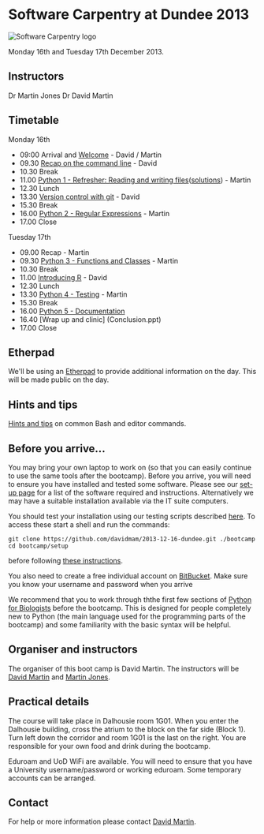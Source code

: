 # Software Carpentry at Dundee 2013

![Software Carpentry logo](http://software-carpentry.org/img/software-carpentry-banner.png "Software Carpentry logo")

Monday 16th and Tuesday 17th December 2013.

## Instructors

Dr Martin Jones
Dr David Martin

## Timetable

Monday 16th

* 09:00 Arrival and [Welcome](Welcome.ppt) - David / Martin
* 09.30 [Recap on the command line](shell/README.md) - David
* 10.30 Break
* 11.00 [Python 1 - Refresher: Reading and writing files](Python/python_files.md)([solutions](Python/python_files_solutions.md)) - Martin
* 12.30 Lunch
* 13.30 [Version control with git](git/README.md) - David
* 15.30 Break
* 16.00 [Python 2 - Regular Expressions](Python/python_regexp.md) - Martin
* 17.00 Close

Tuesday 17th

* 09.00 Recap - Martin
* 09.30 [Python 3 - Functions and Classes](Python/python_functions.md) - Martin
* 10.30 Break
* 11.00 [Introducing R](R/R.md) - David
* 12.30 Lunch
* 13.30 [Python 4 - Testing](Python/python_testing.md) - Martin
* 15.30 Break
* 16.00 [Python 5 - Documentation](Python)
* 16.40 [Wrap up and clinic] (Conclusion.ppt)
* 17.00 Close

## Etherpad

We'll be using an [Etherpad](https://etherpad.mozilla.org/swcdundee) to provide additional 
information on the day. This will be made public on the day.

## Hints and tips

[Hints and tips](HintsAndTips.md) on common Bash and editor commands.

## Before you arrive...

You may bring your own laptop to work on (so that you can easily continue to use the same tools after the 
bootcamp). Before you arrive, you will need to ensure you have installed and tested
some software. Please see our [set-up page](Setup.md) for a list of the 
software required and instructions. Alternatively we may have a suitable installation available via the IT suite computers. 

You should test your installation using our testing scripts described 
[here](setup/README.md). To access these start a shell and run the 
commands:

    git clone https://github.com/davidmam/2013-12-16-dundee.git ./bootcamp
    cd bootcamp/setup

before following [these instructions](setup/README.md).

You also need to create a free individual account on 
[BitBucket](https://bitbucket.org/account/signup/). Make sure 
you know your username and password when you arrive

We recommend that you to work through ththe first few sections of [Python for Biologists](http://pythonforbiologists.com/index.php/introduction-to-python-for-biologists/) before the
bootcamp. This is designed for people completely new to Python (the main
language used for the programming parts of the bootcamp) and some 
familiarity with the basic syntax will be helpful.  

## Organiser and instructors

The organiser of this boot camp is David Martin. The instructors will be [David Martin](bio/dm.md) and [Martin Jones](bio/mj.md).

## Practical details

The course will take place in Dalhousie room 1G01. When you enter the Dalhousie building, cross the atrium to the block on the far side (Block 1). Turn left down the corridor and room 1G01 is the last on the right.
You are responsible for your own food and drink during the bootcamp.

Eduroam and UoD WiFi are available. You will need to ensure that you have a University username/password or working eduroam. Some temporary accounts can be arranged.

## Contact

For help or more information please contact [David Martin](mailto:d.m.a.martin@dundee.ac.uk).
